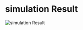 # simulation Result
![simulation Result](https://user-images.githubusercontent.com/71590162/192550767-771920ff-46aa-43af-84ca-dd7126812659.png)
